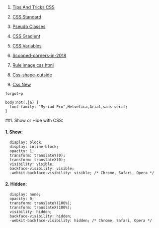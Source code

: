 1. [Tips And Tricks CSS](https://github.com/daodc/Front-End-Develop-Technicals/blob/master/Tips-and-tricks-css.md)

1. [CSS Standard](https://github.com/daodc/Front-End-Develop-Technicals/blob/master/CSS-standard.md)

1. [Pseudo Classes](https://github.com/daodc/Front-End-Develop-Technicals/blob/master/Pseudo-classes.md)

1. [CSS Gradient](https://github.com/daodc/Front-End-Develop-Technicals/blob/master/Css-gradient.md)

1. [CSS Variables](https://github.com/daodc/Front-End-Develop-Technicals/blob/master/Css-variables.md)

1. [Scooped-corners-in-2018](https://css-tricks.com/scooped-corners-in-2018/)

1. [Rule image css html](https://github.com/daodc/Front-End-Develop-Technicals/blob/master/Rule-image-css-html.md)

1. [Css-shape-outside](https://github.com/daodc/Front-End-Develop-Technicals/blob/master/Css-shape-outside.md)

1. [Css New](https://github.com/daodc/Front-End-Develop-Technicals/blob/master/Css-new.md)

```javascripts 
forgot~p 
```

```javascripts
body:not(.ja) {
  font-family: "Myriad Pro",Helvetica,Arial,sans-serif;
}
```
##I. Show or Hide with CSS:

#### 1. Show:

```javascripts
  display: block;
  display: inline-block;
  opacity: 1;
  transform: translateY(0);
  transform: translateX(0);
  visibility: visible;
  backface-visibility: visible;
  -webkit-backface-visibility: visible; /* Chrome, Safari, Opera */
```

#### 2. Hidden:

```javascripts
  display: none;
  opacity: 0;
  transform: translateY(100%);
  transform: translateX(100%);
  visibility: hidden;
  backface-visibility: hidden;
  -webkit-backface-visibility: hidden; /* Chrome, Safari, Opera */
```
